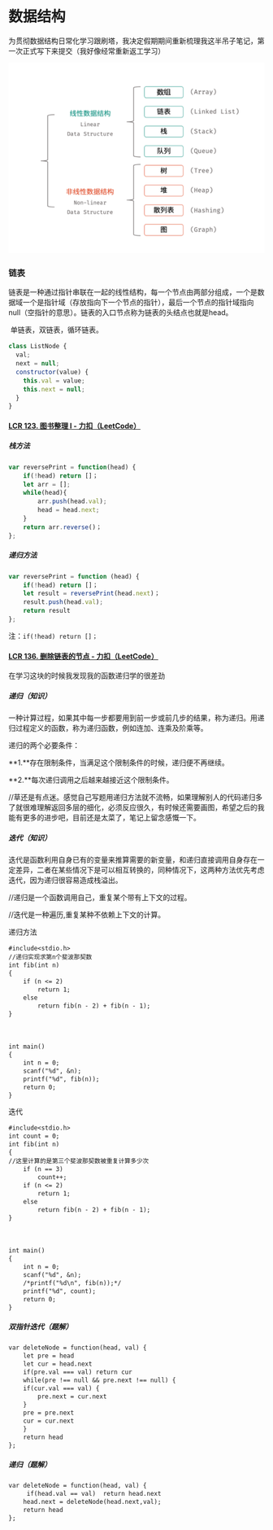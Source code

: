 # 数据结构

为贯彻数据结构日常化学习跟刷塔，我决定假期期间重新梳理我这半吊子笔记，第一次正式写下来提交（我好像经常重新返工学习）



![image-20240203212207457](.\链表力扣（一）.assets\image-20240203总览.png)

### 链表

​		链表是一种通过指针串联在一起的线性结构，每一个节点由两部分组成，一个是数据域一个是指针域（存放指向下一个节点的指针），最后一个节点的指针域指向null（空指针的意思）。链表的入口节点称为链表的头结点也就是head。

​		单链表，双链表，循环链表。

```javascript
class ListNode {
  val;
  next = null;
  constructor(value) {
    this.val = value;
    this.next = null;
  }
}
```



#### [LCR 123. 图书整理 I - 力扣（LeetCode）](https://leetcode.cn/problems/cong-wei-dao-tou-da-yin-lian-biao-lcof/description/)

##### 栈方法

```javascript
var reversePrint = function(head) {
    if(!head) return []；
    let arr = [];
    while(head){
        arr.push(head.val);
        head = head.next;
    }
    return arr.reverse()；
};
```

##### 递归方法

```javascript
var reversePrint = function (head) {
    if(!head) return []；
    let result = reversePrint(head.next)；
    result.push(head.val);
    return result
};
```

注：`if(!head) return []；`

#### [LCR 136. 删除链表的节点 - 力扣（LeetCode）](https://leetcode.cn/problems/shan-chu-lian-biao-de-jie-dian-lcof/description/)

在学习这块的时候我发现我的函数递归学的很差劲

##### 递归（知识）

​		一种计算过程，如果其中每一步都要用到前一步或前几步的结果，称为递归。用递归过程定义的函数，称为递归函数，例如连加、连乘及阶乘等。



递归的两个必要条件：

**1.**存在限制条件，当满足这个限制条件的时候，递归便不再继续。

**2.**每次递归调用之后越来越接近这个限制条件。



//草还是有点迷。感觉自己写题用递归方法就不流畅，如果理解别人的代码递归多了就很难理解返回多层的细化，必须反应很久，有时候还需要画图，希望之后的我能有更多的进步吧，目前还是太菜了，笔记上留念感慨一下。

##### 迭代（知识）

​		迭代是函数利用自身已有的变量来推算需要的新变量，和递归直接调用自身存在一定差异，二者在某些情况下是可以相互转换的，同种情况下，这两种方法优先考虑迭代，因为递归很容易造成栈溢出。



//递归是一个函数调用自己，重复某个带有上下文的过程。

//迭代是一种遍历,重复某种不依赖上下文的计算。

递归方法

```
#include<stdio.h>
//递归实现求第n个斐波那契数
int fib(int n)
{
	if (n <= 2)
		return 1;
	else
		return fib(n - 2) + fib(n - 1);
}
 
 
 
int main()
{
	int n = 0;
	scanf("%d", &n);
	printf("%d", fib(n));
	return 0;
}
```

迭代

```
#include<stdio.h>
int count = 0;
int fib(int n)
{
//这里计算的是第三个斐波那契数被重复计算多少次
	if (n == 3)
		count++;
	if (n <= 2)
		return 1;
	else
		return fib(n - 2) + fib(n - 1);
}
 
 
 
int main()
{
	int n = 0;
	scanf("%d", &n);
	/*printf("%d\n", fib(n));*/
	printf("%d", count);
	return 0;
}
```

##### 双指针迭代（题解）

```
var deleteNode = function(head, val) {
    let pre = head
    let cur = head.next
    if(pre.val === val) return cur
    while(pre !== null && pre.next !== null) {
    if(cur.val === val) {
        pre.next = cur.next
    }
    pre = pre.next
    cur = cur.next
    }
    return head
};
```

##### 递归（题解）

```
var deleteNode = function(head, val) {
     if(head.val == val)  return head.next
    head.next = deleteNode(head.next,val);
    return head
};
```

